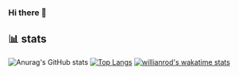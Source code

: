 ### Hi there 👋

<!--
**cid-yoon/cid-yoon** is a ✨ _special_ ✨ repository because its `README.md` (this file) appears on your GitHub profile.

Here are some ideas to get you started:

- 🔭 I’m currently working on ...
- 🌱 I’m currently learning ...
- 👯 I’m looking to collaborate on ...
- 🤔 I’m looking for help with ...
- 💬 Ask me about ...
- 📫 How to reach me: ...
- 😄 Pronouns: ...
- ⚡ Fun fact: ...
-->


## 📊 stats
![Anurag's GitHub stats](https://github-readme-stats.vercel.app/api?username=cid-yoon&show_icons=true&theme=radical)
[![Top Langs](https://github-readme-stats.vercel.app/api/top-langs/?username=cid-yoon&layout=compact)](https://github.com/anuraghazra/github-readme-stats)
[![willianrod's wakatime stats](https://github-readme-stats.vercel.app/api/wakatime?username=cid-yoon)](https://github.com/anuraghazra/github-readme-stats)
